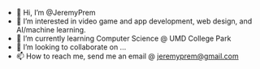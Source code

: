 - 👋 Hi, I’m @JeremyPrem
- 👀 I’m interested in video game and app development, web design, and AI/machine learning.
- 🌱 I’m currently learning Computer Science @ UMD College Park
- 💞️ I’m looking to collaborate on ...
- 📫 How to reach me, send me an email @ jeremyprem@gmail.com

<!---
JeremyPrem/JeremyPrem is a ✨ special ✨ repository because its `README.md` (this file) appears on your GitHub profile.
You can click the Preview link to take a look at your changes.
--->
